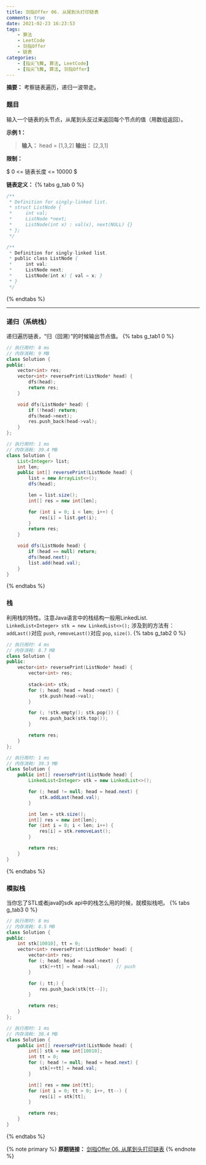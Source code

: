 ```yaml
---
title: 剑指Offer 06. 从尾到头打印链表
comments: true
date: 2021-02-23 16:23:53
tags:
    - 算法
    - LeetCode
    - 剑指Offer
    - 链表
categories:
    - [指尖飞舞, 算法, LeetCode]
    - [指尖飞舞, 算法, 剑指Offer]
---
```

__摘要：__
考察链表遍历，递归一波带走。
<!-- more -->

### 题目
输入一个链表的头节点，从尾到头反过来返回每个节点的值（用数组返回）。


__示例 1：__

> __输入：__ head = [1,3,2]
> __输出：__ [2,3,1]
 

__限制：__

$ 0 <= 链表长度 <= 10000 $

__链表定义：__
{% tabs g_tab 0 %}
<!-- tab C++ -->
```c++
/**
 * Definition for singly-linked list.
 * struct ListNode {
 *     int val;
 *     ListNode *next;
 *     ListNode(int x) : val(x), next(NULL) {}
 * };
 */
```
<!-- endtab -->

<!-- tab Java -->
```java
/**
 * Definition for singly-linked list.
 * public class ListNode {
 *     int val;
 *     ListNode next;
 *     ListNode(int x) { val = x; }
 * }
 */
```
<!-- endtab -->
{% endtabs %}

___


### 递归（系统栈）
递归遍历链表，“归（回溯）”的时候输出节点值。
{% tabs g_tab1 0 %}
<!-- tab C++ -->
```c++
// 执行用时: 8 ms
// 内存消耗: 9 MB
class Solution {
public:
    vector<int> res;
    vector<int> reversePrint(ListNode* head) {
        dfs(head);
        return res;
    }

    void dfs(ListNode* head) {
        if (!head) return;
        dfs(head->next);
        res.push_back(head->val);
    }
};
```
<!-- endtab -->

<!-- tab Java -->
```java
// 执行用时: 1 ms
// 内存消耗: 39.4 MB
class Solution {
    List<Integer> list;
    int len;
    public int[] reversePrint(ListNode head) {
        list = new ArrayList<>();
        dfs(head);

        len = list.size();
        int[] res = new int[len];

        for (int i = 0; i < len; i++) {
            res[i] = list.get(i);
        }
        return res;
    }

    void dfs(ListNode head) {
        if (head == null) return;
        dfs(head.next);
        list.add(head.val);
    }
}
```
<!-- endtab -->
{% endtabs %}

### 栈
利用栈的特性。注意Java语言中的栈结构一般用LinkedList.
`LinkedList<Integer> stk = new LinkedList<>();`
涉及到的方法有：
`addLast()`对应 `push`, `removeLast()`对应 `pop`, `size()`.
{% tabs g_tab2 0 %}
<!-- tab C++ -->
```c++
// 执行用时: 4 ms
// 内存消耗: 8.7 MB
class Solution {
public:
    vector<int> reversePrint(ListNode* head) {
        vector<int> res;
        
        stack<int> stk;
        for (; head; head = head->next) {
            stk.push(head->val);
        }

        for (; !stk.empty(); stk.pop()) {
            res.push_back(stk.top());
        }

        return res;
    }
};
```
<!-- endtab -->

<!-- tab Java -->
```java
// 执行用时: 1 ms
// 内存消耗: 39.3 MB
class Solution {
    public int[] reversePrint(ListNode head) {
        LinkedList<Integer> stk = new LinkedList<>();

        for (; head != null; head = head.next) {
            stk.addLast(head.val);
        }

        int len = stk.size();
        int[] res = new int[len];
        for (int i = 0; i < len; i++) {
            res[i] = stk.removeLast();
        }

        return res;
    }
}
```
<!-- endtab -->
{% endtabs %}

### 模拟栈
当你忘了STL或者java的sdk api中的栈怎么用的时候，就模拟栈吧。
{% tabs g_tab3 0 %}
<!-- tab C++ -->
```c++
// 执行用时: 8 ms
// 内存消耗: 8.5 MB
class Solution {
public:
    int stk[10010], tt = 0;
    vector<int> reversePrint(ListNode* head) {
        vector<int> res;
        for (; head; head = head->next) {
            stk[++tt] = head->val;      // push
        }

        for (; tt;) {
            res.push_back(stk[tt--]);
        }

        return res;
    }
};
```
<!-- endtab -->

<!-- tab Java -->
```java
// 执行用时: 1 ms
// 内存消耗: 38.4 MB
class Solution {
    public int[] reversePrint(ListNode head) {
        int[] stk = new int[10010];
        int tt = 0;
        for (; head != null; head = head.next) {
            stk[++tt] = head.val;
        }

        int[] res = new int[tt];
        for (int i = 0; tt > 0; i++, tt--) {
            res[i] = stk[tt];
        }

        return res;
    }
} 
```
<!-- endtab -->
{% endtabs %}

{% note primary %}
__原题链接：__ [剑指Offer 06. 从尾到头打印链表](https://leetcode-cn.com/problems/cong-wei-dao-tou-da-yin-lian-biao-lcof/)
{% endnote %}